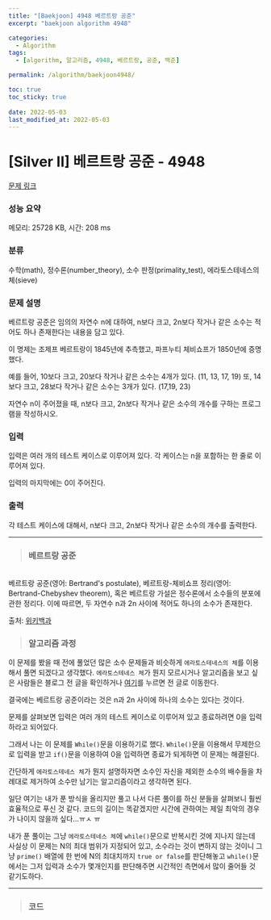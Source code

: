 ```yaml
---
title: "[Baekjoon] 4948 베르트랑 공준"
excerpt: "baekjoon algorithm 4948"

categories:
  - Algorithm
tags:
  - [algorithm, 알고리즘, 4948, 베르트랑, 공준, 백준]

permalink: /algorithm/baekjoon4948/

toc: true
toc_sticky: true
 
date: 2022-05-03
last_modified_at: 2022-05-03
---
```


# [Silver II] 베르트랑 공준 - 4948 

[문제 링크](https://www.acmicpc.net/problem/4948) 

### 성능 요약

메모리: 25728 KB, 시간: 208 ms

### 분류

수학(math), 정수론(number_theory), 소수 판정(primality_test), 에라토스테네스의 체(sieve)

### 문제 설명

<p>베르트랑 공준은 임의의 자연수 n에 대하여, n보다 크고, 2n보다 작거나 같은 소수는 적어도 하나 존재한다는 내용을 담고 있다.</p>

<p>이 명제는 조제프 베르트랑이 1845년에 추측했고, 파프누티 체비쇼프가 1850년에 증명했다.</p>

<p>예를 들어, 10보다 크고, 20보다 작거나 같은 소수는 4개가 있다. (11, 13, 17, 19) 또, 14보다 크고, 28보다 작거나 같은 소수는 3개가 있다. (17,19, 23)</p>

<p>자연수 n이 주어졌을 때, n보다 크고, 2n보다 작거나 같은 소수의 개수를 구하는 프로그램을 작성하시오. </p>

### 입력 

 <p>입력은 여러 개의 테스트 케이스로 이루어져 있다. 각 케이스는 n을 포함하는 한 줄로 이루어져 있다.</p>

<p>입력의 마지막에는 0이 주어진다.</p>

### 출력 

 <p>각 테스트 케이스에 대해서, n보다 크고, 2n보다 작거나 같은 소수의 개수를 출력한다.</p>



---
> ### 베르트랑 공준
<br>
베르트랑 공준(영어: Bertrand's postulate), 베르트랑-체비쇼프 정리(영어: Bertrand-Chebyshev theorem), 혹은 베르트랑 가설은 정수론에서 소수들의 분포에 관한 정리다. 이에 따르면, 두 자연수 n과 2n 사이에 적어도 하나의 소수가 존재한다.


출처: [위키백과](https://ko.wikipedia.org/wiki/%EB%B2%A0%EB%A5%B4%ED%8A%B8%EB%9E%91_%EA%B3%B5%EC%A4%80)


> ### 알고리즘 과정


이 문제를 봤을 때 전에 풀었던 많은 소수 문제들과 비슷하게 `에라토스테네스의 체`를 이용해서 풀면 되겠다고 생각했다. `에라토스테네스 체`가 뭔지 모르시거나 알고리즘을 보고 싶은 사람들은 블로그 전 글을 확인하거나 [여기](https://jsw6701.github.io/algorithm/baekjoon1929)를 누르면 전 글로 이동한다.

결국에는 베르트랑 공준이라는 것은 n과 2n 사이에 하나의 소수는 있다는 것이다.

문제를 살펴보면 입력은 여러 개의 테스트 케이스로 이루어져 있고 종료하려면 0을 입력하라고 되어있다.

그래서 나는 이 문제를 `While()`문을 이용하기로 했다. `While()`문을 이용해서 무제한으로 입력을 받고 `if()`문을 이용하여 0을 입력하면 종료가 되게하면 이 문제는 해결된다.

간단하게 `에라토스테네스 체`가 뭔지 설명하자면 소수인 자신을 제외한 소수의 배수들을 차례대로 제거하여 소수만 남기는 알고리즘이라고 생각하면 된다.

일단 여기는 내가 푼 방식을 올리지만 풀고 나서 다른 풀이를 하신 분들을 살펴보니 훨씬 효율적으로 푸신 것 같다. 코드의 길이는 똑같겠지만 시간에 관하여는 제일 최악의 경우가 나이지 않을까 싶다...ㅠㅅ ㅠ

내가 푼 풀이는 그냥 `에라토스테네스 체`에 `while()`문으로 반복시킨 것에 지나지 않는데 사실상 이 문제는 N의 최대 범위가 지정되어 있고, 소수라는 것이 변하지 않는 것이니 그냥 `prime()` 배열에 한 번에 N의 최대치까지 `true or false`를 판단해놓고 `while()`문에서는 그저 입력과 소수가 몇개인지를 판단해주면 시간적인 측면에서 많이 줄어들 것 같기도하다.


---
> ### 코드


<script src="https://gist.github.com/jsw6701/3af9b922c4f82bf29956321005adccec.js"></script>

